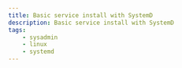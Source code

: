 ```yaml
---
title: Basic service install with SystemD 
description: Basic service install with SystemD
tags:
    - sysadmin
    - linux
    - systemd
---
```

